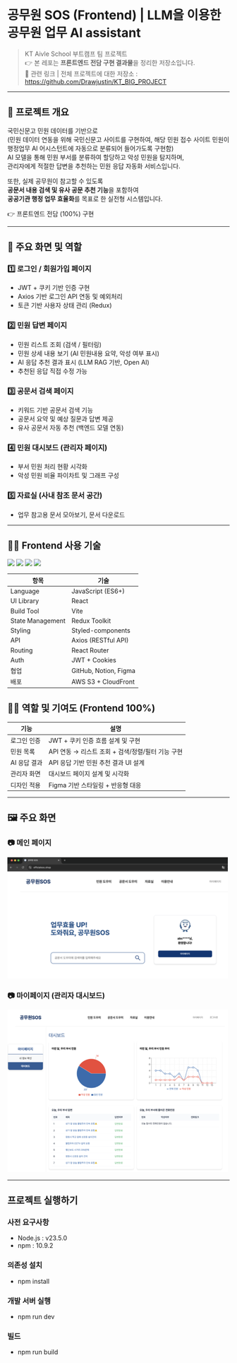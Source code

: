 # 공무원 SOS (Frontend) | LLM을 이용한 공무원 업무 Al assistant

> KT Aivle School 부트캠프 팀 프로젝트  
> 👉 본 레포는 **프론트엔드 전담 구현 결과물**을 정리한 저장소입니다.  
> 🔗 관련 링크 | 전체 프로젝트에 대한 저장소 : https://github.com/Drawjustin/KT_BIG_PROJECT

---

## 📌 프로젝트 개요

국민신문고 민원 데이터를 기반으로  
(민원 데이터 연동을 위해 국민신문고 사이트를 구현하여, 해당 민원 접수 사이트 민원이 행정업무 AI 어시스턴트에 자동으로 분류되어 들어가도록 구현함)  
AI 모델을 통해 민원 부서를 분류하여 할당하고 악성 민원을 탐지하며,  
관리자에게 적절한 답변을 추천하는 민원 응답 자동화 서비스입니다.

또한, 실제 공무원이 참고할 수 있도록  
**공문서 내용 검색 및 유사 공문 추천 기능**을 포함하여  
**공공기관 행정 업무 효율화**를 목표로 한 실전형 시스템입니다.

👉 프론트엔드 전담 (100%) 구현

---

## 📄 주요 화면 및 역할

### 1️⃣ 로그인 / 회원가입 페이지
- JWT + 쿠키 기반 인증 구현
- Axios 기반 로그인 API 연동 및 예외처리
- 토큰 기반 사용자 상태 관리 (Redux)

### 2️⃣ 민원 답변 페이지
- 민원 리스트 조회 (검색 / 필터링)
- 민원 상세 내용 보기 (AI 민원내용 요약, 악성 여부 표시)
- AI 응답 추천 결과 표시 (LLM RAG 기반, Open AI)
- 추천된 응답 직접 수정 가능

### 3️⃣ 공문서 검색 페이지
- 키워드 기반 공문서 검색 기능 
- 공문서 요약 및 예상 질문과 답변 제공
- 유사 공문서 자동 추천 (백엔드 모델 연동)

### 4️⃣ 민원 대시보드 (관리자 페이지)
- 부서 민원 처리 현황 시각화
- 악성 민원 비율 파이차트 및 그래프 구성

### 5️⃣ 자료실 (사내 참조 문서 공간)
- 업무 참고용 문서 모아보기, 문서 다운로드
---

## 🧑‍💻 Frontend 사용 기술 

<span>
    <img src="https://img.shields.io/badge/JavaScript-F7DF1E?style=for-the-badge&logo=javascript&logoColor=black"/>
  <img src="https://img.shields.io/badge/React-61DAFB?style=for-the-badge&logo=react&logoColor=white" />
  <img src="https://img.shields.io/badge/Vite-646CFF?style=for-the-badge&logo=vite&logoColor=white" />
  <img src="https://img.shields.io/badge/Redux_Toolkit-764ABC?style=for-the-badge&logo=redux&logoColor=white" />
</span>

| 항목 | 기술 |
|------|------|
| Language | JavaScript (ES6+) |
| UI Library | React |
| Build Tool | Vite |
| State Management | Redux Toolkit |
| Styling | Styled-components |
| API | Axios (RESTful API) |
| Routing | React Router |
| Auth | JWT + Cookies |
| 협업 | GitHub, Notion, Figma |
| 배포 | AWS S3 + CloudFront |


## 👨‍💻 역할 및 기여도 (Frontend 100%)

| 기능 | 설명 |
|------|------|
| 로그인 인증 | JWT + 쿠키 인증 흐름 설계 및 구현  
| 민원 목록 | API 연동 → 리스트 조회 + 검색/정렬/필터 기능 구현  
| AI 응답 결과 | API 응답 기반 민원 추천 결과 UI 설계  
| 관리자 화면 | 대시보드 페이지 설계 및 시각화  
| 디자인 적용 | Figma 기반 스타일링 + 반응형 대응  

---

## 🖼 주요 화면

### 📷 메인 페이지
<img src="screenshots/main.png" width="500" />

### 📷 마이페이지 (관리자 대시보드)
<img src="screenshots/mypage.png" width="500" />


---

## 프로젝트 실행하기

### 사전 요구사항 
- Node.js : v23.5.0
- npm : 10.9.2

### 의존성 설치
- npm install

### 개발 서버 실행
- npm run dev

### 빌드
- npm run build